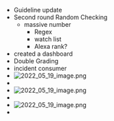 - Guideline update
- Second round Random Checking
	- massive number
		- Regex
		- watch list
		- Alexa rank?
- created a dashboard
- Double Grading
- incident consumer
- ![2022_05_19_image.png](https://cdn.logseq.com/%2Fe665ccdc-ca08-4e13-adf4-2c2994386a2ba674e431-c857-40ad-aeed-2e0374d6b1a42022_05_19_image.png?Expires=4806530673&Signature=iYyqp4f-AJWV-kBYpVfF5B8JroW4OzVKsh70WT~apf5mf-MIHL4EgmQSSIvwJOmemdUIDIklpyjcyB8UpfK224xl4YmOWSlxW2MQIjrU6Ony2l6CM713uLME0t4i9QeKURiYvjPWj~2EWMq87NF-zbcwo0hl1X8P7SHQaAJABetoBkm2vrvh9n~WT6L~DqEnAZJHI4-3iDeaX6G4ZJb1Fcme3RHrN2kHuyJHvbgKnVdObcwynsChIxp9iXoayfSY36Wj5dXzvPGNax95SScyvHkMNjlC9QIC8syZyUyTzfueOOtYKgyCW-QSeri~hzeRqi7aVzUuSNcWhl~uWfxWqg__&Key-Pair-Id=APKAJE5CCD6X7MP6PTEA)
-
- ![2022_05_19_image.png](https://cdn.logseq.com/%2Fe665ccdc-ca08-4e13-adf4-2c2994386a2b42e88c1c-3a56-4ff3-9101-ebb87cdd63fc2022_05_19_image.png?Expires=4806530689&Signature=i8nPGm~nb8UgVF03-O~EkfypLOD2~CtdUQAsmIzAuxFrqH9iGh6JqC9a2LRIv1NW1DQDcNvqJ5~5WyfsKbSpBjcPadZjqP5MduK2QvPGN20WaSEUPVRPAqG2RRSF-EdIaR2W~KljlMlz2XUCNqB5YxhnvKRP1zzB0o~UhSTuZcm4AQcXEGwFcUKxaPVhPAlxgPBJD-cCY3EoduLhRGPhy-7hNKUU15dzUowpezMT1YjCP8kW0nL2RJs4POF6xW1V4zIsUTIUY~cFXkiSbUD-n6pfsFhvs8Lv3ICO9WLJjFhl~L4kdBYLsKhmfobAUZ5LxnfBS76VuX6RqXlGyKzZZQ__&Key-Pair-Id=APKAJE5CCD6X7MP6PTEA)
-
- ![2022_05_19_image.png](https://cdn.logseq.com/%2Fe665ccdc-ca08-4e13-adf4-2c2994386a2baa5ce964-8a93-41bd-9f40-0c53f4286f0c2022_05_19_image.png?Expires=4806530711&Signature=HPzEho19SyuK9nqSrpe8RLtkY8bfZb9TchvAXrBxUx-YSXI9~Fm73yOa5jvUeo3n82Wf5f9AW9LyZigrIpwGaTWjEFt74YEnBmpH2JxZ4uhXJ5ZYldi62wYhCBbZ7NHnEwe-eKfyL2GKn8AZTHQgXyLodcECXDP9TsI4MCT7MPkZiOZ7LxeXechs-~al1ZbQNDF8-BtzYpSt7dPY-iU7JVeuM3guM4wgdejdWPf3N3cgZ1OiMJ6BS4F0sdzAW2uS2nhtfWRGEuO9qZiAVmQd5BaGvBmIvXvAwPs535yo-weyM8dVJRMHLF~MIxHxgvDHiavzyoOh3Lbjpi2zIpkxQA__&Key-Pair-Id=APKAJE5CCD6X7MP6PTEA)
-